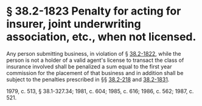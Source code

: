 # § 38.2-1823 Penalty for acting for insurer, joint underwriting association, etc., when not licensed.

<p>Any person submitting business, in violation of § <a href='http://law.lis.virginia.gov/vacode/38.2-1822/'>38.2-1822</a>, while the person is not a holder of a valid agent's license to transact the class of insurance involved shall be penalized a sum equal to the first year commission for the placement of that business and in addition shall be subject to the penalties prescribed in §§ <a href='http://law.lis.virginia.gov/vacode/38.2-218/'>38.2-218</a> and <a href='http://law.lis.virginia.gov/vacode/38.2-1831/'>38.2-1831</a>.</p><p>1979, c. 513, § 38.1-327.34; 1981, c. 604; 1985, c. 616; 1986, c. 562; 1987, c. 521.</p>